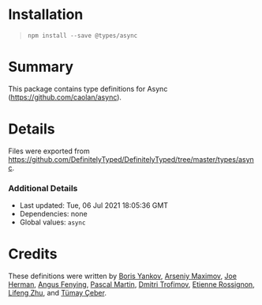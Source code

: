 # Installation
> `npm install --save @types/async`

# Summary
This package contains type definitions for Async (https://github.com/caolan/async).

# Details
Files were exported from https://github.com/DefinitelyTyped/DefinitelyTyped/tree/master/types/async.

### Additional Details
 * Last updated: Tue, 06 Jul 2021 18:05:36 GMT
 * Dependencies: none
 * Global values: `async`

# Credits
These definitions were written by [Boris Yankov](https://github.com/borisyankov), [Arseniy Maximov](https://github.com/kern0), [Joe Herman](https://github.com/Penryn), [Angus Fenying](https://github.com/fenying), [Pascal Martin](https://github.com/pascalmartin), [Dmitri Trofimov](https://github.com/Dmitri1337), [Etienne Rossignon](https://github.com/erossignon), [Lifeng Zhu](https://github.com/Juliiii), and [Tümay Çeber](https://github.com/brendtumi).
